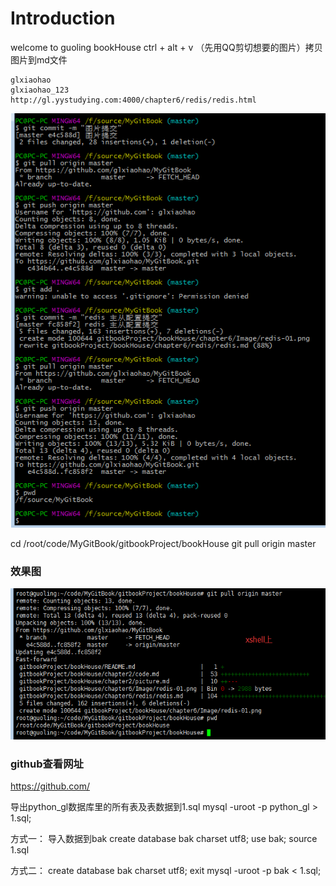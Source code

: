 # Introduction
welcome to guoling bookHouse 
ctrl + alt + v （先用QQ剪切想要的图片）拷贝图片到md文件
```
glxiaohao
glxiaohao_123
http://gl.yystudying.com:4000/chapter6/redis/redis.html
```

![](git.png)

cd /root/code/MyGitBook/gitbookProject/bookHouse
git pull origin master

### 效果图
![](git_pull.png)

### github查看网址
https://github.com/

导出python_gl数据库里的所有表及表数据到1.sql
mysql -uroot -p python_gl > 1.sql;

方式一：
导入数据到bak
create database bak charset utf8;
use bak;
source 1.sql

方式二：
create database bak charset utf8;
exit
mysql -uroot -p bak < 1.sql;

